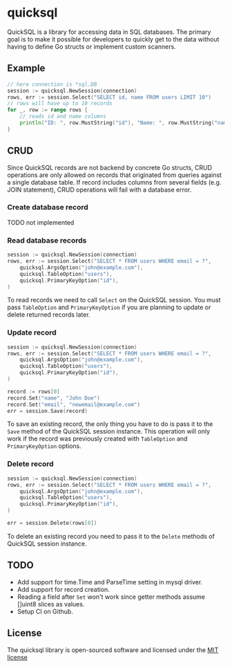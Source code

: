 # quicksql

QuickSQL is a library for accessing data in SQL databases. The primary goal is
to make it possible for developers to quickly get to the data without having to
define Go structs or implement custom scanners.

## Example

```go
// here connection is *sql.DB
session := quicksql.NewSession(connection)
rows, err := session.Select("SELECT id, name FROM users LIMIT 10")
// rows will have up to 10 records
for _, row := range rows {
    // reads id and name columns
    println("ID: ", row.MustString("id"), "Name: ", row.MustString("name"))
}
```

## CRUD

Since QuickSQL records are not backend by concrete Go structs, CRUD operations
are only allowed on records that originated from queries against a single
database table. If record includes columns from several fields (e.g. JOIN
statement), CRUD operations will fail with a database error.

### Create database record

TODO not implemented

### Read database records

```go
session := quicksql.NewSession(connection)
rows, err := session.Select("SELECT * FROM users WHERE email = ?",
    quicksql.ArgsOption("john@example.com"),
    quicksql.TableOption("users"),
    quicksql.PrimaryKeyOption("id"),
)
```

To read records we need to call `Select` on the QuickSQL session. You must pass
`TableOption` and `PrimaryKeyOption` if you are planning to update or delete
returned records later.

### Update record

```go
session := quicksql.NewSession(connection)
rows, err := session.Select("SELECT * FROM users WHERE email = ?",
    quicksql.ArgsOption("john@example.com"),
    quicksql.TableOption("users"),
    quicksql.PrimaryKeyOption("id"),
)

record := rows[0]
record.Set("name", "John Doe")
record.Set("email", "newemail@example.com")
err = session.Save(record)
```

To save an existing record, the only thing you have to do is pass it to the
`Save` method of the QuickSQL session instance. This operation will only work
if the record was previously created with `TableOption` and `PrimaryKeyOption`
options.

### Delete record

```go
session := quicksql.NewSession(connection)
rows, err := session.Select("SELECT * FROM users WHERE email = ?",
    quicksql.ArgsOption("john@example.com"),
    quicksql.TableOption("users"),
    quicksql.PrimaryKeyOption("id"),
)

err = session.Delete(rows[0])
```

To delete an existing record you need to pass it to the `Delete` methods of
QuickSQL session instance.

## TODO

- Add support for time.Time and ParseTime setting in mysql driver.
- Add support for record creation.
- Reading a field after `Set` won't work since getter methods assume []uint8 slices as values.
- Setup CI on Github.

## License

The quicksql library is open-sourced software and licensed under the [MIT license](LICENSE)
